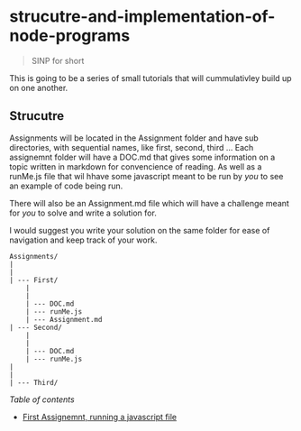 # strucutre-and-implementation-of-node-programs
> SINP for short

This is going to be a series of small tutorials that will cummulativley build up on one another.

## Strucutre

Assignments will be located in the Assignment folder and have sub directories, with sequential names, like first, second, third ...
Each assignemnt folder will have a DOC.md that gives some information on a topic written in markdown for convencience of reading.
As well as a runMe.js file that wil hhave some javascript meant to be run by *you* to see an example of code being run.

There will also be an Assignment.md file which will have a challenge meant for *you* to solve and write a solution for.

I would suggest you write your solution on the same folder for ease of navigation and keep track of your work.

```
Assignments/
|
|
| --- First/
    |
    |
    | --- DOC.md
    | --- runMe.js
    | --- Assignment.md
| --- Second/
    |
    |
    | --- DOC.md
    | --- runMe.js
|
|
| --- Third/
```

*Table of contents*

* [First Assignemnt, running a javascript file]('./Assignments/First/DOC.md')